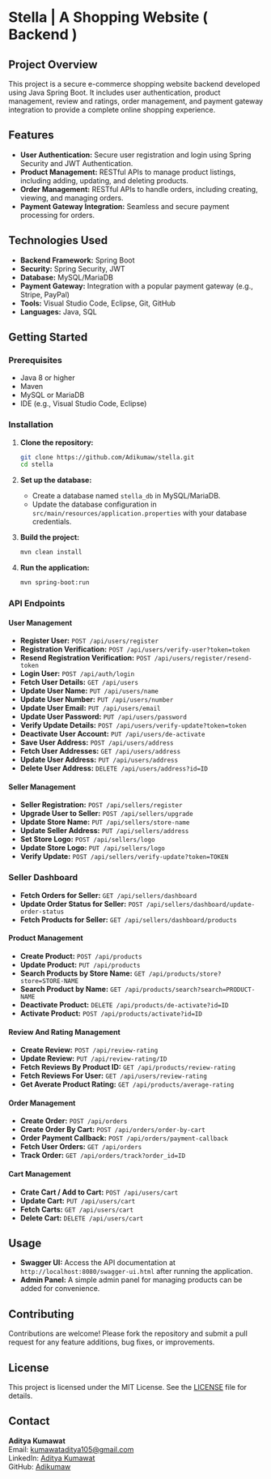 # Stella | A Shopping Website ( Backend )

## Project Overview

This project is a secure e-commerce shopping website backend developed using Java Spring Boot. It includes user authentication, product management, review and ratings, order management, and payment gateway integration to provide a complete online shopping experience.

## Features

- **User Authentication:** Secure user registration and login using Spring Security and JWT Authentication.
- **Product Management:** RESTful APIs to manage product listings, including adding, updating, and deleting products.
- **Order Management:** RESTful APIs to handle orders, including creating, viewing, and managing orders.
- **Payment Gateway Integration:** Seamless and secure payment processing for orders.

## Technologies Used

- **Backend Framework:** Spring Boot
- **Security:** Spring Security, JWT
- **Database:** MySQL/MariaDB
- **Payment Gateway:** Integration with a popular payment gateway (e.g., Stripe, PayPal)
- **Tools:** Visual Studio Code, Eclipse, Git, GitHub
- **Languages:** Java, SQL

## Getting Started

### Prerequisites

- Java 8 or higher
- Maven
- MySQL or MariaDB
- IDE (e.g., Visual Studio Code, Eclipse)

### Installation

1. **Clone the repository:**

   ```sh
   git clone https://github.com/Adikumaw/stella.git
   cd stella
   ```

2. **Set up the database:**

   - Create a database named `stella_db` in MySQL/MariaDB.
   - Update the database configuration in `src/main/resources/application.properties` with your database credentials.

3. **Build the project:**

   ```sh
   mvn clean install
   ```

4. **Run the application:**
   ```sh
   mvn spring-boot:run
   ```

### API Endpoints

#### User Management

- **Register User:** `POST /api/users/register`
- **Registration Verification:** `POST /api/users/verify-user?token=token`
- **Resend Registration Verification:** `POST /api/users/register/resend-token`
- **Login User:** `POST /api/auth/login`
- **Fetch User Details:** `GET /api/users`
- **Update User Name:** `PUT /api/users/name`
- **Update User Number:** `PUT /api/users/number`
- **Update User Email:** `PUT /api/users/email`
- **Update User Password:** `PUT /api/users/password`
- **Verify Update Details:** `POST /api/users/verify-update?token=token`
- **Deactivate User Account:** `PUT /api/users/de-activate`
- **Save User Address:** `POST /api/users/address`
- **Fetch User Addresses:** `GET /api/users/address`
- **Update User Address:** `PUT /api/users/address`
- **Delete User Address:** `DELETE /api/users/address?id=ID`

#### Seller Management

- **Seller Registration:** `POST /api/sellers/register`
- **Upgrade User to Seller:** `POST /api/sellers/upgrade`
- **Update Store Name:** `PUT /api/sellers/store-name`
- **Update Seller Address:** `PUT /api/sellers/address`
- **Set Store Logo:** `POST /api/sellers/logo`
- **Update Store Logo:** `PUT /api/sellers/logo`
- **Verify Update:** `POST /api/sellers/verify-update?token=TOKEN`

### Seller Dashboard

- **Fetch Orders for Seller:** `GET /api/sellers/dashboard`
- **Update Order Status for Seller:** `POST /api/sellers/dashboard/update-order-status`
- **Fetch Products for Seller:** `GET /api/sellers/dashboard/products`

#### Product Management

- **Create Product:** `POST /api/products`
- **Update Product:** `PUT /api/products`
- **Search Products by Store Name:** `GET /api/products/store?store=STORE-NAME`
- **Search Product by Name:** `GET /api/products/search?search=PRODUCT-NAME`
- **Deactivate Product:** `DELETE /api/products/de-activate?id=ID`
- **Activate Product:** `POST /api/products/activate?id=ID`

#### Review And Rating Management

- **Create Review:** `POST /api/review-rating`
- **Update Review:** `PUT /api/review-rating/ID`
- **Fetch Reviews By Product ID:** `GET /api/products/review-rating`
- **Fetch Reviews For User:** `GET /api/users/review-rating`
- **Get Averate Product Rating:** `GET /api/products/average-rating`

#### Order Management

- **Create Order:** `POST /api/orders`
- **Create Order By Cart:** `POST /api/orders/order-by-cart`
- **Order Payment Callback:** `POST /api/orders/payment-callback`
- **Fetch User Orders:** `GET /api/orders`
- **Track Order:** `GET /api/orders/track?order_id=ID`

#### Cart Management

- **Crate Cart / Add to Cart:** `POST /api/users/cart`
- **Update Cart:** `PUT /api/users/cart`
- **Fetch Carts:** `GET /api/users/cart`
- **Delete Cart:** `DELETE /api/users/cart`

## Usage

- **Swagger UI:** Access the API documentation at `http://localhost:8080/swagger-ui.html` after running the application.
- **Admin Panel:** A simple admin panel for managing products can be added for convenience.

## Contributing

Contributions are welcome! Please fork the repository and submit a pull request for any feature additions, bug fixes, or improvements.

## License

This project is licensed under the MIT License. See the [LICENSE](LICENSE) file for details.

## Contact

**Aditya Kumawat**  
Email: [kumawataditya105@gmail.com](mailto:kumawataditya105@gmail.com)  
LinkedIn: [Aditya Kumawat](http://www.linkedin.com/in/adityakumawat105)  
GitHub: [Adikumaw](http://github.com/Adikumaw)
